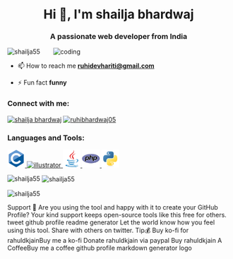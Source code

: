 <h1 align="center">Hi 👋, I'm shailja bhardwaj</h1>
<h3 align="center">A passionate web developer from India</h3> 
<image align="right" alt="coding" width="400"src=https://media.tenor.com/S59bPkT0pqcAAAAC/programming.gif"https://www.google.com/url?sa=i&url=https%3A%2F%2Ftenor.com%2Fview%2Fprogramming-gif-25868426&psig=AOvVaw0I55tGqkx8Fcrnm4uvic6o&ust=1690867029678000&source=images&cd=vfe&opi=89978449&ved=0CBEQjRxqFwoTCKCFgtaYuIADFQAAAAAdAAAAABAE> 
<p align="left"> <img src="https://komarev.com/ghpvc/?username=shailja55&label=Profile%20views&color=0e75b6&style=flat" alt="shailja55" /> </p>

- 📫 How to reach me **ruhidevhariti@gmail.com**

- ⚡ Fun fact **funny**

<h3 align="left">Connect with me:</h3>
<p align="left">
<a href="https://www.linkedin.com/in/shailja-bhardwaj-874767282/" target="blank"><img align="center" src="https://raw.githubusercontent.com/rahuldkjain/github-profile-readme-generator/master/src/images/icons/Social/linked-in-alt.svg" alt="shailja bhardwaj" height="30" width="40" /></a>
<a href="https://instagram.com/ruhibhardwaj05" target="blank"><img align="center" src="https://raw.githubusercontent.com/rahuldkjain/github-profile-readme-generator/master/src/images/icons/Social/instagram.svg" alt="ruhibhardwaj05" height="30" width="40" /></a>
</p>

<h3 align="left">Languages and Tools:</h3>
<p align="left"> <a href="https://www.cprogramming.com/" target="_blank" rel="noreferrer"> <img src="https://raw.githubusercontent.com/devicons/devicon/master/icons/c/c-original.svg" alt="c" width="40" height="40"/> </a> <a href="https://www.adobe.com/in/products/illustrator.html" target="_blank" rel="noreferrer"> <img src="https://www.vectorlogo.zone/logos/adobe_illustrator/adobe_illustrator-icon.svg" alt="illustrator" width="40" height="40"/> </a> <a href="https://www.java.com" target="_blank" rel="noreferrer"> <img src="https://raw.githubusercontent.com/devicons/devicon/master/icons/java/java-original.svg" alt="java" width="40" height="40"/> </a> <a href="https://www.php.net" target="_blank" rel="noreferrer"> <img src="https://raw.githubusercontent.com/devicons/devicon/master/icons/php/php-original.svg" alt="php" width="40" height="40"/> </a> <a href="https://www.python.org" target="_blank" rel="noreferrer"> <img src="https://raw.githubusercontent.com/devicons/devicon/master/icons/python/python-original.svg" alt="python" width="40" height="40"/> </a> </p>

<p><img align="left" src="https://github-readme-stats.vercel.app/api/top-langs?username=shailja55&show_icons=true&locale=en&layout=compact" alt="shailja55" /></p>

<p>&nbsp;<img align="center" src="https://github-readme-stats.vercel.app/api?username=shailja55&show_icons=true&locale=en" alt="shailja55" /></p>

<p><img align="center" src="https://github-readme-streak-stats.herokuapp.com/?user=shailja55&" alt="shailja55" /></p>

Support 🙏
Are you using the tool and happy with it to create your GitHub Profile?
Your kind support keeps open-source tools like this free for others.
tweet github profile readme generator
Let the world know how you feel using this tool. Share with others on twitter.
Tip💰
Buy ko-fi for rahuldkjainBuy me a ko-fi
Donate rahuldkjain via paypal
Buy rahuldkjain A CoffeeBuy me a coffee
github profile markdown generator logo
